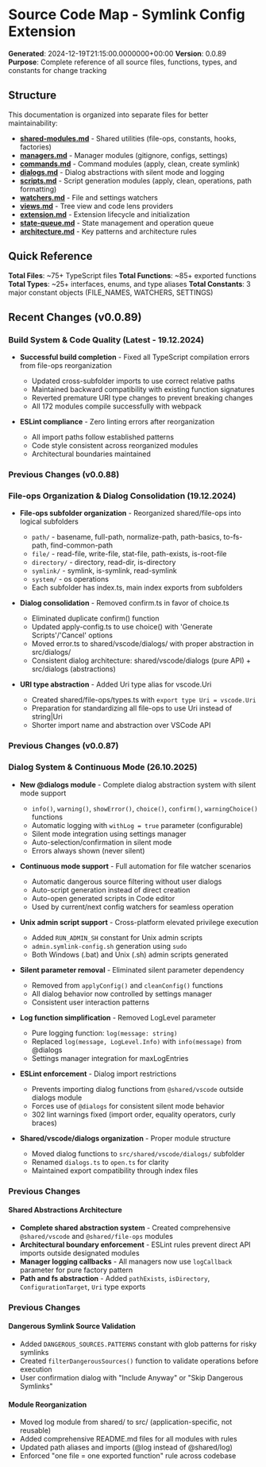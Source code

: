 # Source Code Map - Symlink Config Extension

**Generated**: 2024-12-19T21:15:00.0000000+00:00
**Version**: 0.0.89
**Purpose**: Complete reference of all source files, functions, types, and constants for change tracking

## Structure

This documentation is organized into separate files for better maintainability:

- **[shared-modules.md](shared-modules.md)** - Shared utilities (file-ops, constants, hooks, factories)
- **[managers.md](managers.md)** - Manager modules (gitignore, configs, settings)
- **[commands.md](commands.md)** - Command modules (apply, clean, create symlink)
- **[dialogs.md](dialogs.md)** - Dialog abstractions with silent mode and logging
- **[scripts.md](scripts.md)** - Script generation modules (apply, clean, operations, path formatting)
- **[watchers.md](watchers.md)** - File and settings watchers
- **[views.md](views.md)** - Tree view and code lens providers
- **[extension.md](extension.md)** - Extension lifecycle and initialization
- **[state-queue.md](state-queue.md)** - State management and operation queue
- **[architecture.md](architecture.md)** - Key patterns and architecture rules

## Quick Reference

**Total Files**: ~75+ TypeScript files
**Total Functions**: ~85+ exported functions
**Total Types**: ~25+ interfaces, enums, and type aliases
**Total Constants**: 3 major constant objects (FILE_NAMES, WATCHERS, SETTINGS)

## Recent Changes (v0.0.89)

### Build System & Code Quality (Latest - 19.12.2024)

- **Successful build completion** - Fixed all TypeScript compilation errors from file-ops reorganization
  - Updated cross-subfolder imports to use correct relative paths
  - Maintained backward compatibility with existing function signatures
  - Reverted premature URI type changes to prevent breaking changes
  - All 172 modules compile successfully with webpack

- **ESLint compliance** - Zero linting errors after reorganization
  - All import paths follow established patterns
  - Code style consistent across reorganized modules
  - Architectural boundaries maintained

### Previous Changes (v0.0.88)

### File-ops Organization & Dialog Consolidation (19.12.2024)

- **File-ops subfolder organization** - Reorganized shared/file-ops into logical subfolders
  - `path/` - basename, full-path, normalize-path, path-basics, to-fs-path, find-common-path
  - `file/` - read-file, write-file, stat-file, path-exists, is-root-file
  - `directory/` - directory, read-dir, is-directory
  - `symlink/` - symlink, is-symlink, read-symlink
  - `system/` - os operations
  - Each subfolder has index.ts, main index exports from subfolders

- **Dialog consolidation** - Removed confirm.ts in favor of choice.ts
  - Eliminated duplicate confirm() function
  - Updated apply-config.ts to use choice() with 'Generate Scripts'/'Cancel' options
  - Moved error.ts to shared/vscode/dialogs/ with proper abstraction in src/dialogs/
  - Consistent dialog architecture: shared/vscode/dialogs (pure API) + src/dialogs (abstractions)

- **URI type abstraction** - Added Uri type alias for vscode.Uri
  - Created shared/file-ops/types.ts with `export type Uri = vscode.Uri`
  - Preparation for standardizing all file-ops to use Uri instead of string|Uri
  - Shorter import name and abstraction over VSCode API

### Previous Changes (v0.0.87)

### Dialog System & Continuous Mode (26.10.2025)

- **New @dialogs module** - Complete dialog abstraction system with silent mode support
  - `info()`, `warning()`, `showError()`, `choice()`, `confirm()`, `warningChoice()` functions
  - Automatic logging with `withLog = true` parameter (configurable)
  - Silent mode integration using settings manager
  - Auto-selection/confirmation in silent mode
  - Errors always shown (never silent)

- **Continuous mode support** - Full automation for file watcher scenarios
  - Automatic dangerous source filtering without user dialogs
  - Auto-script generation instead of direct creation
  - Auto-open generated scripts in Code editor
  - Used by current/next config watchers for seamless operation

- **Unix admin script support** - Cross-platform elevated privilege execution
  - Added `RUN_ADMIN_SH` constant for Unix admin scripts
  - `admin.symlink-config.sh` generation using `sudo`
  - Both Windows (.bat) and Unix (.sh) admin scripts generated

- **Silent parameter removal** - Eliminated silent parameter dependency
  - Removed from `applyConfig()` and `cleanConfig()` functions
  - All dialog behavior now controlled by settings manager
  - Consistent user interaction patterns

- **Log function simplification** - Removed LogLevel parameter
  - Pure logging function: `log(message: string)`
  - Replaced `log(message, LogLevel.Info)` with `info(message)` from @dialogs
  - Settings manager integration for maxLogEntries

- **ESLint enforcement** - Dialog import restrictions
  - Prevents importing dialog functions from `@shared/vscode` outside dialogs module
  - Forces use of `@dialogs` for consistent silent mode behavior
  - 302 lint warnings fixed (import order, equality operators, curly braces)

- **Shared/vscode/dialogs organization** - Proper module structure
  - Moved dialog functions to `src/shared/vscode/dialogs/` subfolder
  - Renamed `dialogs.ts` to `open.ts` for clarity
  - Maintained export compatibility through index files

### Previous Changes

#### Shared Abstractions Architecture

- **Complete shared abstraction system** - Created comprehensive `@shared/vscode` and `@shared/file-ops` modules
- **Architectural boundary enforcement** - ESLint rules prevent direct API imports outside designated modules
- **Manager logging callbacks** - All managers now use `logCallback` parameter for pure factory pattern
- **Path and fs abstraction** - Added `pathExists`, `isDirectory`, `ConfigurationTarget`, `Uri` type exports

### Previous Changes

#### Dangerous Symlink Source Validation
- Added `DANGEROUS_SOURCES.PATTERNS` constant with glob patterns for risky symlinks
- Created `filterDangerousSources()` function to validate operations before execution
- User confirmation dialog with "Include Anyway" or "Skip Dangerous Symlinks"

#### Module Reorganization
- Moved log module from shared/ to src/ (application-specific, not reusable)
- Added comprehensive README.md files for all modules with rules
- Updated path aliases and imports (@log instead of @shared/log)
- Enforced "one file = one exported function" rule across codebase
